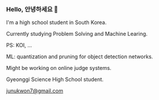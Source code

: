 ### Hello, 안녕하세요 👋

I'm a high school student in South Korea.

Currently studying Problem Solving and Machine Learing.

PS: KOI, ...

ML: quantization and pruning for object detection networks.

Might be working on online judge systems.

Gyeonggi Science High School student.

junukwon7@gmail.com
